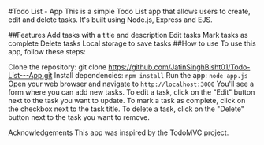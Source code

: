 #Todo List - App
This is a simple Todo List app that allows users to create, edit and delete tasks. It's built using Node.js, Express and EJS.

##Features
Add tasks with a title and description
Edit tasks
Mark tasks as complete
Delete tasks
Local storage to save tasks
##How to use
To use this app, follow these steps:

Clone the repository: git clone https://github.com/JatinSinghBisht01/Todo-List---App.git
Install dependencies: `npm install`
Run the app: `node app.js`
Open your web browser and navigate to `http://localhost:3000`
You'll see a form where you can add new tasks. To edit a task, click on the "Edit" button next to the task you want to update. To mark a task as complete, click on the checkbox next to the task title. To delete a task, click on the "Delete" button next to the task you want to remove.

Acknowledgements
This app was inspired by the TodoMVC project.
